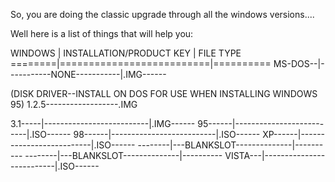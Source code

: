 So, you are doing the classic upgrade through all the windows versions....


Well here is a list of things that will help you:

WINDOWS | INSTALLATION/PRODUCT KEY | FILE TYPE
========|==========================|==========
MS-DOS--|-----------NONE-----------|.IMG------

(DISK DRIVER--INSTALL ON DOS FOR USE WHEN INSTALLING WINDOWS 95)
1.2.5------------------.IMG

3.1-----|--------------------------|.IMG------
95------|--------------------------|.ISO------
98------|--------------------------|.ISO------
XP------|--------------------------|.ISO------
--------|---BLANKSLOT--------------|----------
--------|---BLANKSLOT--------------|----------
VISTA---|--------------------------|.ISO------
